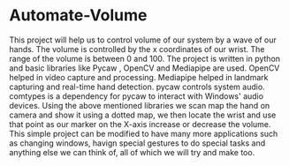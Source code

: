 # Automate-Volume
This project will help us to control volume of our system by a wave of our hands.
The volume is controlled by the x coordinates of our wrist.
The range of the volume is between 0 and 100.
The project is written in python and basic libraries like Pycaw , OpenCV and Mediapipe are used.
OpenCV helped in video capture and processing.
Mediapipe helped in landmark capturing and real-time hand detection.
pycaw controls system audio.
comtypes is a dependency for pycaw to interact with Windows' audio devices.
Using the above mentioned libraries we scan map the hand on camera and show it using a dotted map, we then locate the wrist and use that point as our marker on the X-axis increase or decrease the volume.
This simple project can be modified to have many more applications such as changing windows, havign special gestures to do special tasks and anything else we can think of, all of which we will try and make too.
